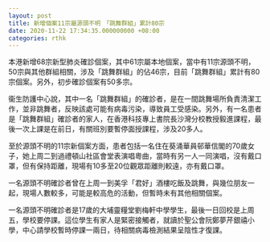 ```yaml
---
layout: post
title: 新增個案11宗屬源頭不明　「跳舞群組」累計80宗　
date: 2020-11-22 17:34:35.000000000 +08:00
categories: rthk
---
```


本港新增68宗新型肺炎確診個案，其中61宗屬本地個案，當中有11宗源頭不明，50宗與其他群組相關，涉及「跳舞群組」的佔46宗，目前「跳舞群組」累計有80宗個案。另外，初步確診個案有50多宗。

衞生防護中心說，其中一名「跳舞群組」的確診者，是在一間跳舞場所負責清潔工作，並非跳舞者，反映該處可能有病毒污染，導致員工受感染。另外，有一名患者是「跳舞群組」確診者的家人，在香港科技專上書院長沙灣分校教授毅進課程，最後一次上課是在前日，有關班別要暫停面授課程，涉及20多人。

至於源頭不明的11宗新個案方面，患者包括一名住在葵涌華員邨華信閣的70歲女子，她上周二到過禮頓山社區會堂表演唱粵曲，當時有另一人一同演唱，沒有戴口罩，但有保持距離，現場有10多至20位觀眾距離則較遠，亦有戴口罩。

一名源頭不明確診者曾在上周一到美孚「君好」酒樓吃飯及跳舞，與幾位朋友一起，現場人數較多，可能是較高危的活動，但暫時未有其他相關個案。

一名源頭不明確診者是17歲的大埔靈糧堂劉梅軒中學學生，最後一日回校是上周五，學校要停課。這位學生有家人是緊密接觸者，就讀於聖公會阮鄭夢芹銀禧小學，中心請學校暫時停課一兩日，待相關病毒檢測結果呈陰性才復課。
